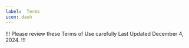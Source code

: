 ```yaml
---
label:  Terms
icon: dash
---
```


!!! Please review these Terms of Use carefully
Last Updated December 4, 2024.
!!!

